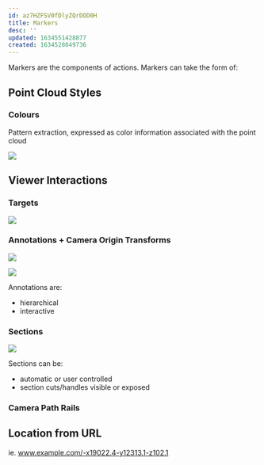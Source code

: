 ```yaml
---
id: az7HZFSV0fDlyZQrDOD0H
title: Markers
desc: ''
updated: 1634551428877
created: 1634528049736
---
```

Markers are the components of actions. Markers can take the form of:

## Point Cloud Styles

### Colours

Pattern extraction, expressed as color information associated with the point cloud

![](/assets/images/2021-10-18-14-38-56.png)

## Viewer Interactions

### Targets

![](/assets/images/2021-10-18-14-42-20.png)

### Annotations + Camera Origin Transforms

![](/assets/images/annotation.gif)

![](/assets/images/2021-10-18-14-47-53.png)

Annotations are:

- hierarchical
- interactive

### Sections

![](/assets/images/crop2.apng)

Sections can be:

- automatic or user controlled
- section cuts/handles visible or exposed

### Camera Path Rails

## Location from URL

ie. www.example.com/-x19022.4-y12313.1-z102.1